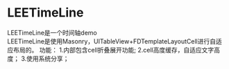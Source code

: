 # LEETimeLine 
LEETimeLine是一个时间轴demo<br>
LEETimeLine是使用Masonry，UITableView+FDTemplateLayoutCell进行自适应布局的。
功能：
1.内部包含cell折叠展开功能;
2.cell高度缓存，自适应文字高度；
3.使用系统分享；
